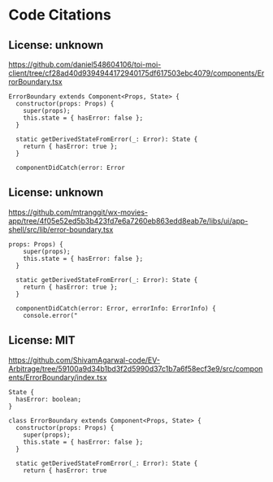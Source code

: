 # Code Citations

## License: unknown
https://github.com/daniel548604106/toi-moi-client/tree/cf28ad40d9394944172940175df617503ebc4079/components/ErrorBoundary.tsx

```
ErrorBoundary extends Component<Props, State> {
  constructor(props: Props) {
    super(props);
    this.state = { hasError: false };
  }

  static getDerivedStateFromError(_: Error): State {
    return { hasError: true };
  }

  componentDidCatch(error: Error
```


## License: unknown
https://github.com/mtranggit/wx-movies-app/tree/4f05e52ed5b3b423fd7e6a7260eb863edd8eab7e/libs/ui/app-shell/src/lib/error-boundary.tsx

```
props: Props) {
    super(props);
    this.state = { hasError: false };
  }

  static getDerivedStateFromError(_: Error): State {
    return { hasError: true };
  }

  componentDidCatch(error: Error, errorInfo: ErrorInfo) {
    console.error("
```


## License: MIT
https://github.com/ShivamAgarwal-code/EV-Arbitrage/tree/59100a9d34b1bd3f2d5990d37c1b7a6f58ecf3e9/src/components/ErrorBoundary/index.tsx

```
State {
  hasError: boolean;
}

class ErrorBoundary extends Component<Props, State> {
  constructor(props: Props) {
    super(props);
    this.state = { hasError: false };
  }

  static getDerivedStateFromError(_: Error): State {
    return { hasError: true
```

